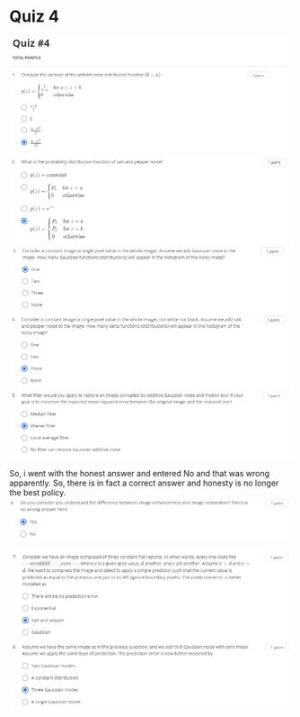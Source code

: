 # Quiz 4

![Question 1](assets/question-1.png)
![Question 2](assets/question-2.png)
![Question 3](assets/question-3.png)
![Question 4](assets/question-4.png)
![Question 5](assets/question-5.png)

So, i went with the honest answer and entered No and that was wrong apparently. So, there is in fact a correct answer
and honesty is no longer the best policy. 
![Question 6](assets/question-6-2.png)

![Question 7](assets/question-7.png)
![Question 8](assets/question-8.png)

